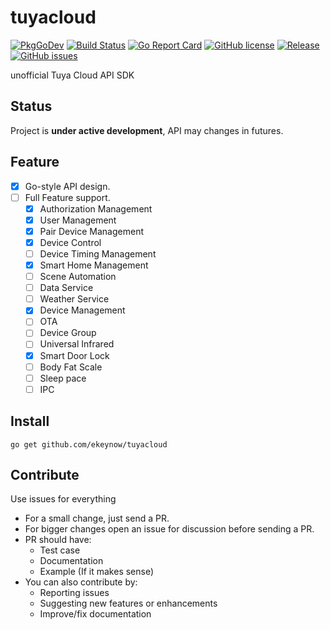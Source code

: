 # tuyacloud

[![PkgGoDev](https://pkg.go.dev/badge/github.com/ekeynow/tuyacloud)](https://pkg.go.dev/github.com/ekeynow/tuyacloud)
[![Build Status](https://github.com/ekeynow/tuyacloud/workflows/CI/badge.svg)](https://github.com/ekeynow/tuyacloud/actions)
[![Go Report Card](https://goreportcard.com/badge/github.com/gin-gonic/gin)](https://goreportcard.com/report/github.com/ekeynow/tuyacloud)
[![GitHub license](https://img.shields.io/github/license/yunjuiot/tuyacloud?style=flat-square)](https://github.com/ekeynow/tuyacloud/blob/master/LICENSE)
[![Release](https://img.shields.io/github/release/yunjuiot/tuyacloud.svg?style=flat-square&include_prereleases)](https://github.com/ekeynow/tuyacloud/releases)
[![GitHub issues](https://img.shields.io/github/issues/yunjuiot/tuyacloud?style=flat-square)](https://github.com/ekeynow/tuyacloud/issues)

unofficial Tuya Cloud API SDK 

## Status

Project is __under active development__, API may changes in futures.

## Feature

- [x] Go-style API design.
- [ ] Full Feature support.
    - [x] Authorization Management
    - [x] User Management
    - [x] Pair Device Management
    - [x] Device Control
    - [ ] Device Timing Management
    - [x] Smart Home Management
    - [ ] Scene Automation
    - [ ] Data Service
    - [ ] Weather Service
    - [x] Device Management
    - [ ] OTA
    - [ ] Device Group
    - [ ] Universal Infrared
    - [x] Smart Door Lock
    - [ ] Body Fat Scale
    - [ ] Sleep pace
    - [ ] IPC

## Install

```console
go get github.com/ekeynow/tuyacloud
```

## Contribute

Use issues for everything
   
 * For a small change, just send a PR.
 * For bigger changes open an issue for discussion before sending a PR.
 * PR should have:
   * Test case
   * Documentation
   * Example (If it makes sense)
 * You can also contribute by:
   * Reporting issues
   * Suggesting new features or enhancements
   * Improve/fix documentation
